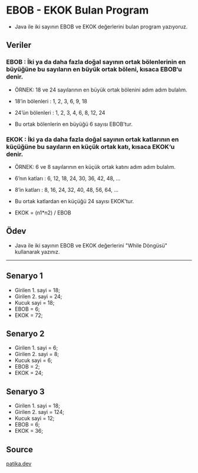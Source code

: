 # EBOB - EKOK Bulan Program
  * Java ile iki sayının EBOB ve EKOK değerlerini bulan program yazıyoruz.

## Veriler
  ### EBOB : İki ya da daha fazla doğal sayının ortak bölenlerinin en büyüğüne bu sayıların en büyük ortak böleni, kısaca EBOB‘u denir.

  * ÖRNEK: 18 ve 24 sayılarının en büyük ortak bölenini adım adım bulalım.

  * 18’in bölenleri : 1, 2, 3, 6, 9, 18

  * 24’ün bölenleri : 1, 2, 3, 4, 6, 8, 12, 24

  * Bu ortak bölenlerin en büyüğü 6 sayısı EBOB’tur.
  
  ### EKOK : İki ya da daha fazla doğal sayının ortak katlarının en küçüğüne bu sayıların en küçük ortak katı, kısaca EKOK‘u denir.

  * ÖRNEK: 6 ve 8 sayılarının en küçük ortak katını adım adım bulalım.

  * 6’nın katları : 6, 12, 18, 24, 30, 36, 42, 48, …

  * 8’in katları : 8, 16, 24, 32, 40, 48, 56, 64, …

  * Bu ortak katlardan en küçüğü 24 sayısı EKOK’tur.

  * EKOK = (n1*n2) / EBOB

## Ödev
  * Java ile iki sayının EBOB ve EKOK değerlerini "While Döngüsü" kullanarak yazınız.
 
***
## Senaryo 1
  - Girilen 1. sayi = 18;
  - Girilen 2. sayi = 24;
  - Kucuk sayi = 18;
  - EBOB = 6;
  - EKOK = 72;

## Senaryo 2
  - Girilen 1. sayi = 6;
  - Girilen 2. sayi = 8;
  - Kucuk sayi = 6;
  - EBOB = 2;
  - EKOK = 24;
  

## Senaryo 3
  - Girilen 1. sayi = 18;
  - Girilen 2. sayi = 124;
  - Kucuk sayi = 12;
  - EBOB = 6;
  - EKOK = 36;

  
## Source
[patika.dev](https://www.patika.dev/tr)
